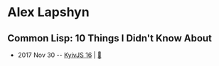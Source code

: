 # Alex Lapshyn

## Common Lisp: 10 Things I Didn&#39;t Know About
- 2017 Nov 30 -- [KyivJS 16](https://www.youtube.com/watch?v=3WzDXf135N8&list=PLxw9RJPDS60of87ljedKgwU5NyeM-nlpB&index=4)  | [:notebook:](http://sudodoki.github.io/slides/lisp-%E2%9A%A1%EF%B8%8F/#/)  
